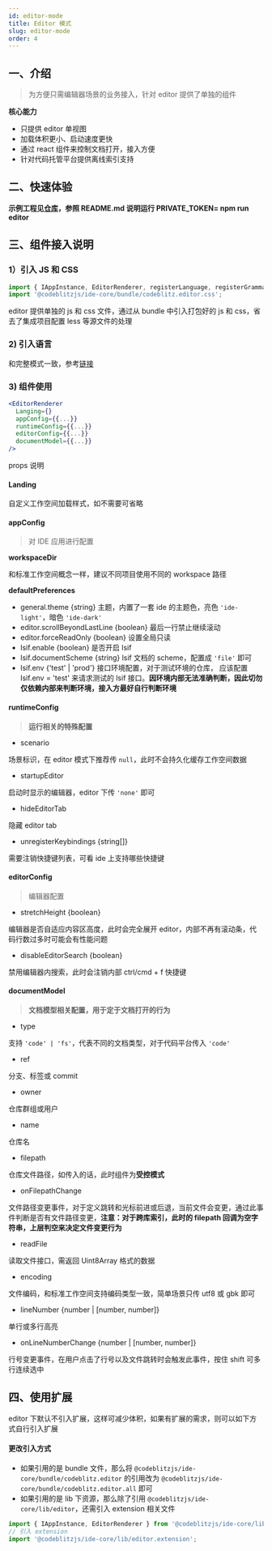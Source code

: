 ```yaml
---
id: editor-mode
title: Editor 模式
slug: editor-mode
order: 4
---
```


## 一、介绍

> 为方便只需编辑器场景的业务接入，针对 editor 提供了单独的组件

**核心能力**

- 只提供 editor 单视图
- 加载体积更小、启动速度更快
- 通过 react 组件来控制文档打开，接入方便
- 针对代码托管平台提供离线索引支持

## 二、快速体验

**示例工程见**[**仓库**](https://github.com/opensumi/codeblitz-sample)**，参照 README.md 说明运行 PRIVATE_TOKEN= npm run editor**

## 三、组件接入说明

### 1）引入 JS 和 CSS

```ts
import { IAppInstance, EditorRenderer, registerLanguage, registerGrammar } from '@codeblitzjs/ide-core/bundle/codeblitz.editor';
import '@codeblitzjs/ide-core/bundle/codeblitz.editor.css';
```

editor 提供单独的 js 和 css 文件，通过从 bundle 中引入打包好的 js 和 css，省去了集成项目配置 less 等源文件的处理

### 2) 引入语言

和完整模式一致，参考[链接](./api-docs)

### 3) 组件使用

```jsx
<EditorRenderer
  Langing={}
  appConfig={{...}}
  runtimeConfig={{...}}
  editorConfig={{...}}
  documentModel={{...}}
/>
```

props 说明

#### Landing

自定义工作空间加载样式，如不需要可省略

#### appConfig

> 对 IDE 应用进行配置

**workspaceDir**

和标准工作空间概念一样，建议不同项目使用不同的 workspace 路径

**defaultPreferences**

- general.theme {string} 主题，内置了一套 ide 的主题色，亮色 `'ide-light'`，暗色 `'ide-dark'`
- editor.scrollBeyondLastLine {boolean} 最后一行禁止继续滚动
- editor.forceReadOnly {boolean} 设置全局只读
- lsif.enable {boolean} 是否开启 lsif
- lsif.documentScheme {string} lsif 文档的 scheme，配置成 `'file'` 即可
- lsif.env {'test' | 'prod'} 接口环境配置，对于测试环境的仓库， 应该配置 lsif.env = 'test' 来请求测试的 lsif 接口。**因环境内部无法准确判断，因此切勿仅依赖内部来判断环境，接入方最好自行判断环境**

#### runtimeConfig

> **运行相关的特殊配置**

- scenario

场景标识，在 editor 模式下推荐传 `null`，此时不会持久化缓存工作空间数据

- startupEditor

启动时显示的编辑器，editor 下传 `'none'` 即可

- hideEditorTab

隐藏 editor tab

- unregisterKeybindings {string[]}

需要注销快捷键列表，可看 ide 上支持哪些快捷键

#### editorConfig

> 编辑器配置

- stretchHeight {boolean}

编辑器是否自适应内容区高度，此时会完全展开 editor，内部不再有滚动条，代码行数过多时可能会有性能问题

- disableEditorSearch {boolean}

禁用编辑器内搜索，此时会注销内部 ctrl/cmd + f 快捷键

#### documentModel

> **文档模型相关配置，用于定于文档打开的行为**

- type

支持 `'code' | 'fs'`，代表不同的文档类型，对于代码平台传入 `'code'`

- ref

分支、标签或 commit

- owner

仓库群组或用户

- name

仓库名

- filepath

仓库文件路径，如传入的话，此时组件为**受控模式**

- onFilepathChange

文件路径变更事件，对于定义跳转和光标前进或后退，当前文件会变更，通过此事件判断是否有文件路径变更，**注意：对于跨库索引，此时的 filepath 回调为空字符串，上层判空来决定文件变更行为**

- readFile

读取文件接口，需返回 Uint8Array 格式的数据

- encoding

文件编码，和标准工作空间支持编码类型一致，简单场景只传 utf8 或 gbk 即可

- lineNumber {number | [number, number]}

单行或多行高亮

- onLineNumberChange {number | [number, number]}

行号变更事件，在用户点击了行号以及文件跳转时会触发此事件，按住 shift 可多行连续选中

## 四、使用扩展

editor 下默认不引入扩展，这样可减少体积，如果有扩展的需求，则可以如下方式自行引入扩展

#### 更改引入方式

- 如果引用的是 bundle 文件，那么将 `@codeblitzjs/ide-core/bundle/codeblitz.editor` 的引用改为 `@codeblitzjs/ide-core/bundle/codeblitz.editor.all` 即可
- 如果引用的是 lib 下资源，那么除了引用 `@codeblitzjs/ide-core/lib/editor`，还需引入 extension 相关文件

```jsx
import { IAppInstance, EditorRenderer } from '@codeblitzjs/ide-core/lib/editor';
// 引入 extension
import '@codeblitzjs/ide-core/lib/editor.extension';
```
